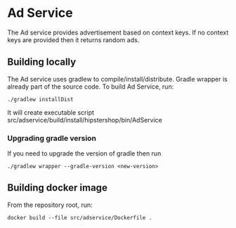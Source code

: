 # Ad Service

The Ad service provides advertisement based on context keys. If no context keys are provided then it returns random ads.

## Building locally

The Ad service uses gradlew to compile/install/distribute. Gradle wrapper is already part of the source code. To build Ad Service, run:

```
./gradlew installDist
```
It will create executable script src/adservice/build/install/hipstershop/bin/AdService

### Upgrading gradle version
If you need to upgrade the version of gradle then run

```
./gradlew wrapper --gradle-version <new-version>
```

## Building docker image

From the repository root, run:

```
docker build --file src/adservice/Dockerfile .
```

